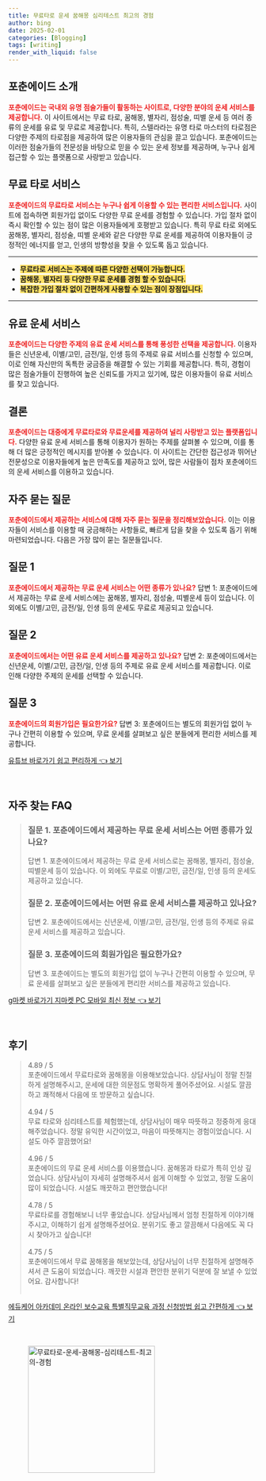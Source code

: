 ```yaml
---
title: 무료타로 운세 꿈해몽 심리테스트 최고의 경험
author: bing
date: 2025-02-01
categories: [Blogging]
tags: [writing]
render_with_liquid: false
---
```



<h2 id='포춘에이드_소개'>포춘에이드 소개</h2>

<p><b><span style="color: #ee2323;">포춘에이드는 국내외 유명 점술가들이 활동하는 사이트로, 다양한 분야의 운세 서비스를 제공합니다.</span></b> 이 사이트에서는 무료 타로, 꿈해몽, 별자리, 점성술, 띠별 운세 등 여러 종류의 운세를 유료 및 무료로 제공합니다. 특히, 스텔라라는 유명 타로 마스터의 타로점은 다양한 주제의 타로점을 제공하여 많은 이용자들의 관심을 끌고 있습니다. 포춘에이드는 이러한 점술가들의 전문성을 바탕으로 믿을 수 있는 운세 정보를 제공하며, 누구나 쉽게 접근할 수 있는 플랫폼으로 사랑받고 있습니다.</p>

<h2 id='무료_타로_서비스'>무료 타로 서비스</h2>

<p><b><span style="color: #ee2323;">포춘에이드의 무료타로 서비스는 누구나 쉽게 이용할 수 있는 편리한 서비스입니다.</span></b> 사이트에 접속하면 회원가입 없이도 다양한 무료 운세를 경험할 수 있습니다. 가입 절차 없이 즉시 확인할 수 있는 점이 많은 이용자들에게 호평받고 있습니다. 특히 무료 타로 외에도 꿈해몽, 별자리, 점성술, 띠별 운세와 같은 다양한 무료 운세를 제공하여 이용자들이 긍정적인 에너지를 얻고, 인생의 방향성을 찾을 수 있도록 돕고 있습니다.</p>

<hr />

<ul>
    <li><b><span style="background-color: #ffe066;">무료타로 서비스는 주제에 따른 다양한 선택이 가능합니다.</span></b></li>
    <li><b><span style="background-color: #ffe066;">꿈해몽, 별자리 등 다양한 무료 운세를 경험 할 수 있습니다.</span></b></li>
    <li><b><span style="background-color: #ffe066;">복잡한 가입 절차 없이 간편하게 사용할 수 있는 점이 장점입니다.</span></b></li>
</ul>

<hr />

<h2 id='유료_운세_서비스'>유료 운세 서비스</h2>

<p><b><span style="color: #ee2323;">포춘에이드는 다양한 주제의 유료 운세 서비스를 통해 풍성한 선택을 제공합니다.</span></b> 이용자들은 신년운세, 이별/고민, 금전/일, 인생 등의 주제로 유료 서비스를 신청할 수 있으며, 이로 인해 자신만의 독특한 궁금증을 해결할 수 있는 기회를 제공합니다. 특히, 경험이 많은 점술가들이 진행하여 높은 신뢰도를 가지고 있기에, 많은 이용자들이 유료 서비스를 찾고 있습니다.</p>

<h2 id='결론'>결론</h2>

<p><b><span style="color: #ee2323;">포춘에이드는 대중에게 무료타로와 무료운세를 제공하여 널리 사랑받고 있는 플랫폼입니다.</span></b> 다양한 유료 운세 서비스를 통해 이용자가 원하는 주제를 살펴볼 수 있으며, 이를 통해 더 많은 긍정적인 메시지를 받아볼 수 있습니다. 이 사이트는 간단한 접근성과 뛰어난 전문성으로 이용자들에게 높은 만족도를 제공하고 있어, 많은 사람들이 점차 포춘에이드의 운세 서비스를 이용하고 있습니다.</p>

<h2 id='자주_묻는_질문'>자주 묻는 질문</h2>

<p><b><span style="color: #ee2323;">포춘에이드에서 제공하는 서비스에 대해 자주 묻는 질문을 정리해보았습니다.</span></b> 이는 이용자들이 서비스를 이용할 때 궁금해하는 사항들로, 빠르게 답을 찾을 수 있도록 돕기 위해 마련되었습니다. 다음은 가장 많이 묻는 질문들입니다.</p>

<h2 id='질문_1'>질문 1</h2>

<p><b><span style="color: #ee2323;">포춘에이드에서 제공하는 무료 운세 서비스는 어떤 종류가 있나요?</span></b> 답변 1: 포춘에이드에서 제공하는 무료 운세 서비스에는 꿈해몽, 별자리, 점성술, 띠별운세 등이 있습니다. 이 외에도 이별/고민, 금전/일, 인생 등의 운세도 무료로 제공되고 있습니다.</p>

<h2 id='질문_2'>질문 2</h2>

<p><b><span style="color: #ee2323;">포춘에이드에서는 어떤 유료 운세 서비스를 제공하고 있나요?</span></b> 답변 2: 포춘에이드에서는 신년운세, 이별/고민, 금전/일, 인생 등의 주제로 유료 운세 서비스를 제공합니다. 이로 인해 다양한 주제의 운세를 선택할 수 있습니다.</p>

<h2 id='질문_3'>질문 3</h2>

<p><b><span style="color: #ee2323;">포춘에이드의 회원가입은 필요한가요?</span></b> 답변 3: 포춘에이드는 별도의 회원가입 없이 누구나 간편히 이용할 수 있으며, 무료 운세를 살펴보고 싶은 분들에게 편리한 서비스를 제공합니다.</p>


<p><a class="click-button" title="유튜브 바로가기 쉽고 편리하게" href="https://yellowplanner.github.io/posts/%EC%9C%A0%ED%8A%9C%EB%B8%8C-%EB%B0%94%EB%A1%9C%EA%B0%80%EA%B8%B0-%EC%89%BD%EA%B3%A0-%ED%8E%B8%EB%A6%AC%ED%95%98%EA%B2%8C/" rel="dofollow">유튜브 바로가기 쉽고 편리하게 👈 보기</a></p><br>
<h2 id='자주_찾는_FAQ'>자주 찾는 FAQ</h2>
<div itemscope="" itemtype="https://schema.org/FAQPage"> 
<blockquote> 
<div itemscope="" itemprop="mainEntity" itemtype="https://schema.org/Question"> 
<h3 itemprop="name">질문 1. 포춘에이드에서 제공하는 무료 운세 서비스는 어떤 종류가 있나요?</h3> 
<div itemscope="" itemprop="acceptedAnswer" itemtype="https://schema.org/Answer"> 
<span itemprop="text"> 
<p>답변 1. 포춘에이드에서 제공하는 무료 운세 서비스로는 꿈해몽, 별자리, 점성술, 띠별운세 등이 있습니다. 이 외에도 무료로 이별/고민, 금전/일, 인생 등의 운세도 제공하고 있습니다.</p> 
</span> 
</div> 
</div> 

<div itemscope="" itemprop="mainEntity" itemtype="https://schema.org/Question"> 
<h3 itemprop="name">질문 2. 포춘에이드에서는 어떤 유료 운세 서비스를 제공하고 있나요?</h3> 
<div itemscope="" itemprop="acceptedAnswer" itemtype="https://schema.org/Answer"> 
<span itemprop="text"> 
<p>답변 2. 포춘에이드에서는 신년운세, 이별/고민, 금전/일, 인생 등의 주제로 유료 운세 서비스를 제공하고 있습니다.</p> 
</span> 
</div> 
</div> 

<div itemscope="" itemprop="mainEntity" itemtype="https://schema.org/Question"> 
<h3 itemprop="name">질문 3. 포춘에이드의 회원가입은 필요한가요?</h3> 
<div itemscope="" itemprop="acceptedAnswer" itemtype="https://schema.org/Answer"> 
<span itemprop="text"> 
<p>답변 3. 포춘에이드는 별도의 회원가입 없이 누구나 간편히 이용할 수 있으며, 무료 운세를 살펴보고 싶은 분들에게 편리한 서비스를 제공하고 있습니다.</p> 
</span> 
</div> 
</div> 
</blockquote> 
</div>
<p><a class="click-button" title="g마켓 바로가기 지마켓 PC 모바일 최신 정보" href="https://yellowplanner.github.io/posts/g%EB%A7%88%EC%BC%93-%EB%B0%94%EB%A1%9C%EA%B0%80%EA%B8%B0-%EC%A7%80%EB%A7%88%EC%BC%93-PC-%EB%AA%A8%EB%B0%94%EC%9D%BC-%EC%B5%9C%EC%8B%A0-%EC%A0%95%EB%B3%B4/" rel="dofollow">g마켓 바로가기 지마켓 PC 모바일 최신 정보 👈 보기</a></p><br>
<h2 id='후기'>후기</h2>
<div itemscope itemtype="https://schema.org/Product">
  <blockquote>
  <div itemprop="review" itemscope itemtype="https://schema.org/Review">
      <div itemprop="reviewRating" itemscope itemtype="https://schema.org/Rating"> <span itemprop="ratingValue">4.89</span> / <span itemprop="bestRating">5</span> </div>
      <span itemprop="reviewBody">포춘에이드에서 무료타로와 꿈해몽을 이용해보았습니다. 상담사님이 정말 친절하게 설명해주시고, 운세에 대한 의문점도 명확하게 풀어주셨어요. 시설도 깔끔하고 쾌적해서 다음에 또 방문하고 싶습니다.</span>
  </div>
  <br>
  <div itemprop="review" itemscope itemtype="https://schema.org/Review">
      <div itemprop="reviewRating" itemscope itemtype="https://schema.org/Rating"> <span itemprop="ratingValue">4.94</span> / <span itemprop="bestRating">5</span> </div>
      <span itemprop="reviewBody">무료 타로와 심리테스트를 체험했는데, 상담사님이 매우 따뜻하고 정중하게 응대해주었습니다. 정말 유익한 시간이었고, 마음이 따뜻해지는 경험이었습니다. 시설도 아주 깔끔했어요!</span>
  </div>
  <br>
  <div itemprop="review" itemscope itemtype="https://schema.org/Review">
      <div itemprop="reviewRating" itemscope itemtype="https://schema.org/Rating"> <span itemprop="ratingValue">4.96</span> / <span itemprop="bestRating">5</span> </div>
      <span itemprop="reviewBody">포춘에이드의 무료 운세 서비스를 이용했습니다. 꿈해몽과 타로가 특히 인상 깊었습니다. 상담사님이 자세히 설명해주셔서 쉽게 이해할 수 있었고, 정말 도움이 많이 되었습니다. 시설도 깨끗하고 편안했습니다!</span>
  </div>
  <br>
  <div itemprop="review" itemscope itemtype="https://schema.org/Review">
      <div itemprop="reviewRating" itemscope itemtype="https://schema.org/Rating"> <span itemprop="ratingValue">4.78</span> / <span itemprop="bestRating">5</span> </div>
      <span itemprop="reviewBody">무료타로를 경험해보니 너무 좋았습니다. 상담사님께서 엄청 친절하게 이야기해주시고, 이해하기 쉽게 설명해주셨어요. 분위기도 좋고 깔끔해서 다음에도 꼭 다시 찾아가고 싶습니다!</span>
  </div>
  <br>
  <div itemprop="review" itemscope itemtype="https://schema.org/Review">
      <div itemprop="reviewRating" itemscope itemtype="https://schema.org/Rating"> <span itemprop="ratingValue">4.75</span> / <span itemprop="bestRating">5</span> </div>
      <span itemprop="reviewBody">포춘에이드에서 무료 꿈해몽을 해보았는데, 상담사님이 너무 친절하게 설명해주셔서 큰 도움이 되었습니다. 깨끗한 시설과 편안한 분위기 덕분에 잘 보낼 수 있었어요. 감사합니다!</span>
  </div>
  <br>
  </blockquote>
</div>
<p><a class="click-button" title="에듀케어 아카데미 온라인 보수교육 특별직무교육 과정 신청방법 쉽고 간편하게" href="https://yellowplanner.github.io/posts/%EC%97%90%EB%93%80%EC%BC%80%EC%96%B4-%EC%95%84%EC%B9%B4%EB%8D%B0%EB%AF%B8-%EC%98%A8%EB%9D%BC%EC%9D%B8-%EB%B3%B4%EC%88%98%EA%B5%90%EC%9C%A1-%ED%8A%B9%EB%B3%84%EC%A7%81%EB%AC%B4%EA%B5%90%EC%9C%A1-%EA%B3%BC%EC%A0%95-%EC%8B%A0%EC%B2%AD%EB%B0%A9%EB%B2%95-%EC%89%BD%EA%B3%A0-%EA%B0%84%ED%8E%B8%ED%95%98%EA%B2%8C/" rel="dofollow">에듀케어 아카데미 온라인 보수교육 특별직무교육 과정 신청방법 쉽고 간편하게 👈 보기</a></p><br>
<figure class="image"><img src="https://yellowplanner.github.io/assets/img/thumbnail/무료타로-운세-꿈해몽-심리테스트-최고의-경험.webp" alt="무료타로-운세-꿈해몽-심리테스트-최고의-경험" width="256" height="256"></figure>